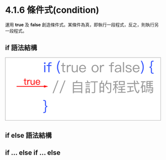 # 4.1.6 條件式\(condition\)

運用 **true** 及 **false** 創造條件式。某條件為真，即執行一段程式，反之，則執行另一段程式。

## if 語法結構

![](/assets/condition_if.png)

## if else 語法結構



## if ... else if ... else



